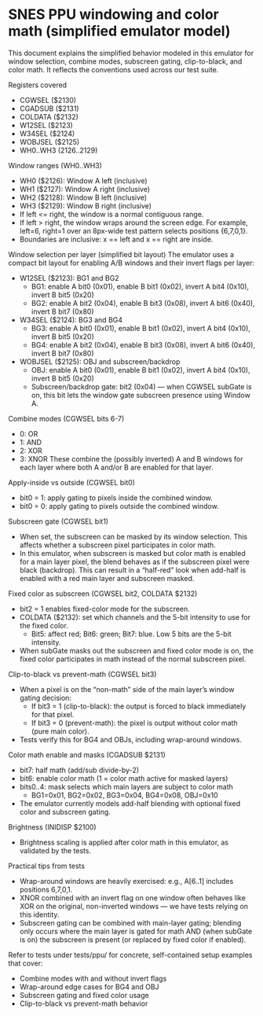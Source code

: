 # SNES PPU windowing and color math (simplified emulator model)

This document explains the simplified behavior modeled in this emulator for window selection, combine modes, subscreen gating, clip-to-black, and color math. It reflects the conventions used across our test suite.

Registers covered
- CGWSEL ($2130)
- CGADSUB ($2131)
- COLDATA ($2132)
- W12SEL ($2123)
- W34SEL ($2124)
- WOBJSEL ($2125)
- WH0..WH3 ($2126..$2129)

Window ranges (WH0..WH3)
- WH0 ($2126): Window A left (inclusive)
- WH1 ($2127): Window A right (inclusive)
- WH2 ($2128): Window B left (inclusive)
- WH3 ($2129): Window B right (inclusive)
- If left <= right, the window is a normal contiguous range.
- If left > right, the window wraps around the screen edge. For example, left=6, right=1 over an 8px-wide test pattern selects positions {6,7,0,1}.
- Boundaries are inclusive: x == left and x == right are inside.

Window selection per layer (simplified bit layout)
The emulator uses a compact bit layout for enabling A/B windows and their invert flags per layer:
- W12SEL ($2123): BG1 and BG2
  - BG1: enable A bit0 (0x01), enable B bit1 (0x02), invert A bit4 (0x10), invert B bit5 (0x20)
  - BG2: enable A bit2 (0x04), enable B bit3 (0x08), invert A bit6 (0x40), invert B bit7 (0x80)
- W34SEL ($2124): BG3 and BG4
  - BG3: enable A bit0 (0x01), enable B bit1 (0x02), invert A bit4 (0x10), invert B bit5 (0x20)
  - BG4: enable A bit2 (0x04), enable B bit3 (0x08), invert A bit6 (0x40), invert B bit7 (0x80)
- WOBJSEL ($2125): OBJ and subscreen/backdrop
  - OBJ: enable A bit0 (0x01), enable B bit1 (0x02), invert A bit4 (0x10), invert B bit5 (0x20)
  - Subscreen/backdrop gate: bit2 (0x04) — when CGWSEL subGate is on, this bit lets the window gate subscreen presence using Window A.

Combine modes (CGWSEL bits 6-7)
- 0: OR
- 1: AND
- 2: XOR
- 3: XNOR
These combine the (possibly inverted) A and B windows for each layer where both A and/or B are enabled for that layer.

Apply-inside vs outside (CGWSEL bit0)
- bit0 = 1: apply gating to pixels inside the combined window.
- bit0 = 0: apply gating to pixels outside the combined window.

Subscreen gate (CGWSEL bit1)
- When set, the subscreen can be masked by its window selection. This affects whether a subscreen pixel participates in color math.
- In this emulator, when subscreen is masked but color math is enabled for a main layer pixel, the blend behaves as if the subscreen pixel were black (backdrop). This can result in a “half-red” look when add-half is enabled with a red main layer and subscreen masked.

Fixed color as subscreen (CGWSEL bit2, COLDATA $2132)
- bit2 = 1 enables fixed-color mode for the subscreen.
- COLDATA ($2132): set which channels and the 5-bit intensity to use for the fixed color.
  - Bit5: affect red; Bit6: green; Bit7: blue. Low 5 bits are the 5-bit intensity.
- When subGate masks out the subscreen and fixed color mode is on, the fixed color participates in math instead of the normal subscreen pixel.

Clip-to-black vs prevent-math (CGWSEL bit3)
- When a pixel is on the “non-math” side of the main layer’s window gating decision:
  - If bit3 = 1 (clip-to-black): the output is forced to black immediately for that pixel.
  - If bit3 = 0 (prevent-math): the pixel is output without color math (pure main color).
- Tests verify this for BG4 and OBJs, including wrap-around windows.

Color math enable and masks (CGADSUB $2131)
- bit7: half math (add/sub divide-by-2)
- bit6: enable color math (1 = color math active for masked layers)
- bits0..4: mask selects which main layers are subject to color math
  - BG1=0x01, BG2=0x02, BG3=0x04, BG4=0x08, OBJ=0x10
- The emulator currently models add-half blending with optional fixed color and subscreen gating.

Brightness (INIDISP $2100)
- Brightness scaling is applied after color math in this emulator, as validated by the tests.

Practical tips from tests
- Wrap-around windows are heavily exercised: e.g., A[6..1] includes positions 6,7,0,1.
- XNOR combined with an invert flag on one window often behaves like XOR on the original, non-inverted windows — we have tests relying on this identity.
- Subscreen gating can be combined with main-layer gating; blending only occurs where the main layer is gated for math AND (when subGate is on) the subscreen is present (or replaced by fixed color if enabled).

Refer to tests under tests/ppu/ for concrete, self-contained setup examples that cover:
- Combine modes with and without invert flags
- Wrap-around edge cases for BG4 and OBJ
- Subscreen gating and fixed color usage
- Clip-to-black vs prevent-math behavior


